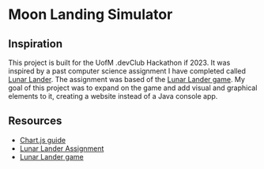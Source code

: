 # Moon Landing Simulator

## Inspiration

This project is built for the UofM .devClub Hackathon if 2023. It was inspired by a past computer science assignment I have completed called [Lunar Lander](https://github.com/simarubhi/LunarLander). The assignment was based of the [Lunar Lander game](http://moonlander.seb.ly/). My goal of this project was to expand on the game and add visual and graphical elements to it, creating a website instead of a Java console app.

## Resources

-   [Chart.js guide](https://www.w3schools.com/js/js_graphics_chartjs.asp)
-   [Lunar Lander Assignment](https://github.com/simarubhi/LunarLander)
-   [Lunar Lander game](http://moonlander.seb.ly/)
